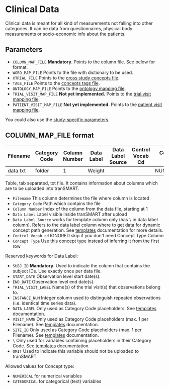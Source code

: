Clinical Data
================

Clinical data is meant for all kind of measurements not falling into other
categories. It can be data from questionnaires, physical body measurements or
socio-economic info about the patients.


Parameters
------------
- `COLUMN_MAP_FILE` **Mandatory**. Points to the column file. See below for format.
- `WORD_MAP_FILE` Points to the file with dictionary to be used.
- `XTRIAL_FILE` Points to the [cross study concepts file](xtrial.md).
- `TAGS_FILE` Points to the [concepts tags file](tags.md).
- `ONTOLOGY_MAP_FILE` Points to the [ontology mapping file](ontology-mapping.md).
- `TRIAL_VISIT_MAP_FILE` **Not yet implemented.** Points to the [trial visit mapping file](trial-visit-mapping.md).
- `PATIENT_VISIT_MAP_FILE` **Not yet implemented.** Points to the [patient visit mapping file](patient-visit-mapping.md).

You could also use the [study-specific parameters](study-params.md).

COLUMN_MAP_FILE format
------------

|Filename|Category Code|Column Number|Data Label|Data Label Source|Control Vocab Cd|Concept Type |
|--------|-------------|-------------|----------|-----------------|----------------|-------------|
|data.txt|folder       |1            |Weight    |                 |                |NUMERICAL    |

Table, tab separated, txt file. It contains information about columns which are to be uploaded into tranSMART.

- `Filename`  This column determines the file where
column is located
- `Category Code` Path which contains the file
- `Column Number` Index of the column from the data file, starting at 1
- `Data Label`  Label visible inside tranSMART after upload
- `Data Label Source` works for template column only (has `\` in data label column). Refers to the data label column where to get data for dynamic concept path generation. See [templates](templates.md) documentation for more details.
- `Control Vocab cd`  IGNORED skip if you don't need Concept Type Column
- `Concept Type`  Use this concept type instead of inferring it from the first row

Reserved keywords for Data Label:
- `SUBJ_ID` **Mandatory**. Used to indicate the column that contains the subject IDs. Use exactly once per data file.
- `START_DATE` Observation level start date(s).
- `END_DATE` Observation level end date(s).
- `TRIAL_VISIT_LABEL` Name(s) of the trial visit(s) that observations belong to.
- `INSTANCE_NUM` Integer column used to distinguish repeated observations (i.e. identical time series data).
- `DATA_LABEL` Only used as Category Code placeholders. See [templates](templates.md) documentation.
- `VISIT_NAME` Only used as Category Code placeholders (max. 1 per Filename). See [templates](templates.md) documentation.
- `SITE_ID` Only used as Category Code placeholders (max. 1 per Filename). See [templates](templates.md) documentation.
- `\` Only used for variables containing placeholders in their Category Code. See [templates](templates.md) documentation.
- `OMIT` Used to indicate this variable should not be uploaded to tranSMART.

Allowed values for Concept type:
- `NUMERICAL` for numerical variables
- `CATEGORICAL` for categorical (text) variables 
